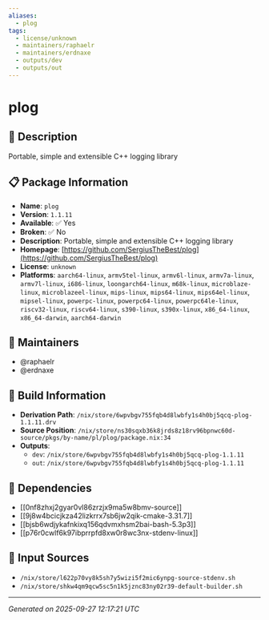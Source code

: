 ```yaml
---
aliases:
  - plog
tags:
  - license/unknown
  - maintainers/raphaelr
  - maintainers/erdnaxe
  - outputs/dev
  - outputs/out
---
```


# plog

## 📝 Description

Portable, simple and extensible C++ logging library

## 📋 Package Information

- **Name**: `plog`
- **Version**: `1.1.11`
- **Available**: ✅ Yes
- **Broken**: ✅ No
- **Description**: Portable, simple and extensible C++ logging library
- **Homepage**: [https://github.com/SergiusTheBest/plog](https://github.com/SergiusTheBest/plog)
- **License**: `unknown`
- **Platforms**: `aarch64-linux`, `armv5tel-linux`, `armv6l-linux`, `armv7a-linux`, `armv7l-linux`, `i686-linux`, `loongarch64-linux`, `m68k-linux`, `microblaze-linux`, `microblazeel-linux`, `mips-linux`, `mips64-linux`, `mips64el-linux`, `mipsel-linux`, `powerpc-linux`, `powerpc64-linux`, `powerpc64le-linux`, `riscv32-linux`, `riscv64-linux`, `s390-linux`, `s390x-linux`, `x86_64-linux`, `x86_64-darwin`, `aarch64-darwin`
## 👥 Maintainers

- @raphaelr
- @erdnaxe


## 🔧 Build Information

- **Derivation Path**: `/nix/store/6wpvbgv755fqb4d8lwbfy1s4h0bj5qcq-plog-1.1.11.drv`
- **Source Position**: `/nix/store/ns30sqxb36k8jrds8z18rv96bpnwc60d-source/pkgs/by-name/pl/plog/package.nix:34`
- **Outputs**:
  - `dev`:  `/nix/store/6wpvbgv755fqb4d8lwbfy1s4h0bj5qcq-plog-1.1.11`
  - `out`:  `/nix/store/6wpvbgv755fqb4d8lwbfy1s4h0bj5qcq-plog-1.1.11`

## 🔗 Dependencies

- [[0nf8zhxj2gyar0vl86zrzjx9ma5w8bmv-source]]
- [[9j8w4bcicjkza42lizkrrx7sb6jw2qik-cmake-3.31.7]]
- [[bjsb6wdjykafnkixq156qdvmxhsm2bai-bash-5.3p3]]
- [[p76r0cwlf6k97ibprrpfd8xw0r8wc3nx-stdenv-linux]]

## 📁 Input Sources

- `/nix/store/l622p70vy8k5sh7y5wizi5f2mic6ynpg-source-stdenv.sh`
- `/nix/store/shkw4qm9qcw5sc5n1k5jznc83ny02r39-default-builder.sh`

---
*Generated on 2025-09-27 12:17:21 UTC*
